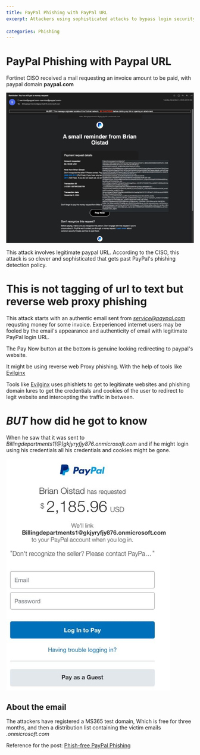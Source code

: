 ```yaml
---
title: PayPal Phishing with PayPal URL 
excerpt: Attackers using sophisticated attacks to bypass login security

categories: Phishing
---
```


# PayPal Phishing with Paypal URL

Fortinet CISO received a mail requesting an invoice amount to be paid, with paypal domain **paypal.com**

![](/assets/images/paypal-phishing.jpeg)

This attack involves legitimate paypal URL. According to the CISO, this attack is so clever and sophisticated that gets past PayPal's
phishing detection policy.

# This is not tagging of url to text but reverse web proxy phishing

This attack starts with an authentic email sent from *service@paypal.com* requsting money for some invoice. Exeperienced internet
users may be fooled by the email's appearance and authenticity of email with legitimate PayPal login URL.

The Pay Now button at the bottom is genuine looking redirecting to paypal's website.

It might be using reverse web Proxy phishing. With the help of tools like
[Evilginx](https://github.com/kgretzky/evilginx2)

Tools like [Evilginx](https://github.com/kgretzky/evilginx2) uses phishlets to get to legitimate websites and phishing domain lures
to get the credentials and cookies of the user to redirect to legit website and intercepting the traffic in between.

# *BUT* how did he got to know 

When he saw that it was sent to *Billingdepartments1[@]gkjyryfjy876.onmicrosoft.com* and if he might login using his credentials all 
his credentials and cookies might be gone.

![](/assets/images/fig04.jpeg)

## About the email

The attackers have registered a MS365 test domain, Which is free for three months, and then a distribution list containing the victim emails *.onmicrosoft.com*




Reference for the post: [Phish-free PayPal Phishing](https://www.fortinet.com/blog/threat-research/phish-free-paypal-phishing)